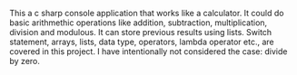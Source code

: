 This a c sharp console application that works like a calculator. 
It could do basic arithmethic operations like addition, subtraction, multiplication, division and modulous.
It can store previous results using lists.
Switch statement, arrays, lists, data type, operators, lambda operator etc., are covered in this project.
I have intentionally not considered the case: divide by zero.
